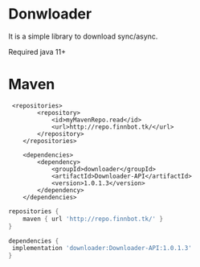 # Donwloader

It is a simple library to download sync/async.

Required java 11+

Maven
========

```maven
 <repositories>
        <repository>
            <id>myMavenRepo.read</id>
            <url>http://repo.finnbot.tk/</url>
        </repository>
    </repositories>

    <dependencies>
        <dependency>
            <groupId>downloader</groupId>
            <artifactId>Downloader-API</artifactId>
            <version>1.0.1.3</version>
        </dependency>
    </dependencies>
```

```gradle
repositories {
    maven { url 'http://repo.finnbot.tk/' }
}

dependencies {
 implementation 'downloader:Downloader-API:1.0.1.3'
}
```




